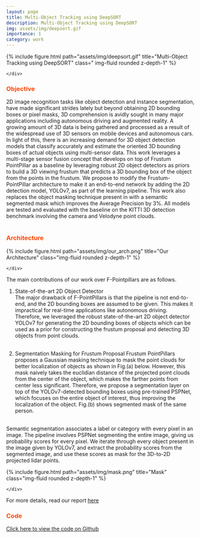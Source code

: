 ```yaml
---
layout: page
title: Multi-Object Tracking using DeepSORT
description: Multi-Object Tracking using DeepSORT
img: assets/img/deepsort.gif
importance: 1
category: work
---
```


<div class="row">
    <div class="col-sm mt-3 mt-md-0">
    {% include figure.html path="assets/img/deepsort.gif" title="Multi-Object Tracking using DeepSORT" class=" img-fluid rounded z-depth-1" %}

    </div>

</div>

### <span style="color:#ff4703">Objective</span>

<!-- <div class="row" text-align="justify" text-justify= "inter-word"> -->

2D image recognition tasks like object detection and instance segmentation, have made significant strides lately but beyond obtaining 2D bounding boxes or pixel masks, 3D comprehension is avidly sought in many major applications including autonomous driving and augmented reality. A growing amount of 3D data is being gathered and processed as a result of the widespread use of 3D sensors on mobile devices and autonomous cars.
In light of this, there is an increasing demand for 3D object detection models that classify accurately and estimate the oriented 3D bounding boxes of actual objects using multi-sensor data. This work leverages a multi-stage sensor fusion concept that develops on top of Frustum PointPillar as a baseline by leveraging robust 2D object detectors as priors to build a 3D viewing frustum that predicts a 3D bounding box of the object from the points in the frustum.
We propose to modify the Frustum-PointPillar architecture to make it an end-to-end network by adding the 2D detection model, YOLOv7, as part of the learning pipeline. This work also replaces the object masking technique present in with a semantic segmented mask which improves the Average Precision by 3%.
All models are tested and evaluated with the baseline on the KITTI 3D detection benchmark involving the camera and Velodyne point clouds. <br /><br />

<!-- </div> -->

### <span style="color:#ff4703">Architecture</span>

<div class="row">
    <div class="col-sm mt-3 mt-md-0">
        {% include figure.html path="assets/img/our_arch.png" title="Our Architecture" class="img-fluid rounded z-depth-1" %}

    </div>

</div>
<div class="row justify-content-sm-center">

The main contributions of our work over F-Pointpillars are as follows.

1. State-of-the-art 2D Object Detector <br />
   The major drawback of F-PointPillars is that the pipeline is not end-to-end, and the 2D bounding boxes are assumed to be given. This makes it impractical for real-time applications like autonomous driving. Therefore, we leveraged the robust state-of-the-art 2D object detector YOLOv7 for generating the 2D bounding boxes of objects which can be used as a prior for constructing the frustum proposal and detecting 3D objects from point clouds.<br /><br />

2. Segmentation Masking for Frustum Proposal
   Frustum PointPillars proposes a Gaussian masking technique to mask the point clouds for better localization of objects as shown in Fig.(a) below. However, this mask naively takes the euclidian distance of the projected point clouds from the center of the object, which makes the farther points from center less significant. Therefore, we propose a segmentation layer on top of the YOLOv7-detected bounding boxes using pre-trained PSPNet, which focuses on the entire object of interest, thus improving the localization of the object. Fig.(b) shows segmented mask of the same person. <br /><br />

Semantic segmentation associates a label or category with every pixel in an image. The pipeline involves PSPNet segmenting the entire image, giving us probability scores for every pixel. We iterate through every object present in the image given by YOLOv7, and extract the probability scores from the segmented image, and use these scores as mask for the 3D-to-2D projected lidar points.

</div>
<div class="row">
    <div class="col-sm mt-3 mt-md-0">
        {% include figure.html path="assets/img/mask.png" title="Mask" class="img-fluid rounded z-depth-1" %}

    </div>

</div>

For more details, read our report [here](https://drive.google.com/file/d/1KLv457e_vkcNQ700JmX1KLAumDq6jrzX/view?usp=sharing)

### <span style="color:#ff4703">Code</span>

[Click here to view the code on Github](https://github.com/vigneshr2306/SegMask-Frustum-PointPillar)
